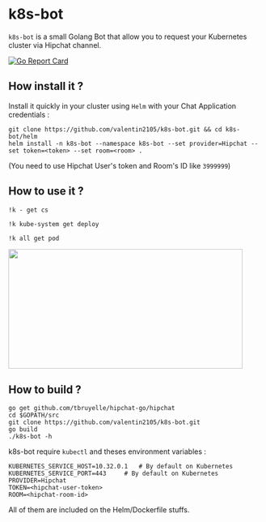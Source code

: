 # k8s-bot

`k8s-bot` is a small Golang Bot that allow you to request your Kubernetes cluster via Hipchat channel.

[![Go Report Card](https://goreportcard.com/badge/github.com/valentin2105/k8s-bot)](https://goreportcard.com/report/github.com/valentin2105/k8s-bot)
## How install it ?
Install it quickly in your cluster using `Helm` with your Chat Application credentials :

```
git clone https://github.com/valentin2105/k8s-bot.git && cd k8s-bot/helm
helm install -n k8s-bot --namespace k8s-bot --set provider=Hipchat --set token=<token> --set room=<room> .
```

(You need to use Hipchat User's token and Room's ID like `3999999`)

## How to use it ?
```
!k - get cs

!k kube-system get deploy 

!k all get pod
```

<img src="https://i.imgur.com/9qNRiiT.png" width="463" height="236"> 

## How to build ?
```
go get github.com/tbruyelle/hipchat-go/hipchat
cd $GOPATH/src
git clone https://github.com/valentin2105/k8s-bot.git
go build
./k8s-bot -h
```

k8s-bot require `kubectl` and theses environment variables :
```
KUBERNETES_SERVICE_HOST=10.32.0.1	# By default on Kubernetes
KUBERNETES_SERVICE_PORT=443		# By default on Kubernetes
PROVIDER=Hipchat
TOKEN=<hipchat-user-token>
ROOM=<hipchat-room-id>
```
All of them are included on the Helm/Dockerfile stuffs.
